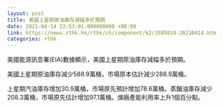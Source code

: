 ```yaml
---
layout: post
title: 美國上星期原油庫存減幅多於預期
date: 2021-04-14 22:53:01.000000000 +08:00
link: https://news.rthk.hk/rthk/ch/component/k2/1585814-20210414.htm
categories: rthk
---
```


美國能源訊息署(EIA)數據顯示，美國上星期原油庫存減幅多於預期。

美國上星期原油庫存減少588.9萬桶，市場原本估計減少288.9萬桶。

上星期汽油庫存增加30.9萬桶，市場原先預計增加78.6萬桶。蒸餾油庫存減少208.3萬桶，市場原先估計增加97.1萬桶。煉廠產能利用率上升1個百分點。
